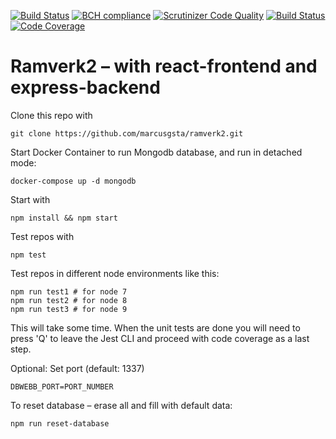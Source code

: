 [![Build Status](https://travis-ci.org/marcusgsta/ramverk2.svg?branch=master)](https://travis-ci.org/marcusgsta/ramverk2)
[![BCH compliance](https://bettercodehub.com/edge/badge/marcusgsta/ramverk2?branch=master)](https://bettercodehub.com/)
[![Scrutinizer Code Quality](https://scrutinizer-ci.com/g/marcusgsta/ramverk2/badges/quality-score.png?b=master)](https://scrutinizer-ci.com/g/marcusgsta/ramverk2/?branch=master)
[![Build Status](https://scrutinizer-ci.com/g/marcusgsta/ramverk2/badges/build.png?b=master)](https://scrutinizer-ci.com/g/marcusgsta/ramverk2/build-status/master)
[![Code Coverage](https://scrutinizer-ci.com/g/marcusgsta/ramverk2/badges/coverage.png?b=master)](https://scrutinizer-ci.com/g/marcusgsta/ramverk2/?branch=master)

# Ramverk2 – with react-frontend and express-backend

Clone this repo with

```
git clone https://github.com/marcusgsta/ramverk2.git
```

Start Docker Container to run Mongodb database, and run in detached mode:

```
docker-compose up -d mongodb
```

Start with
```
npm install && npm start
```

Test repos with
```
npm test
```

Test repos in different node environments like this:
```
npm run test1 # for node 7
npm run test2 # for node 8
npm run test3 # for node 9
```
This will take some time. When the unit tests are done you will need to press 'Q' to leave the Jest CLI and proceed with code coverage as a last step.

Optional: Set port (default: 1337)
```
DBWEBB_PORT=PORT_NUMBER
```

To reset database – erase all and fill with default data:
```
npm run reset-database
```
